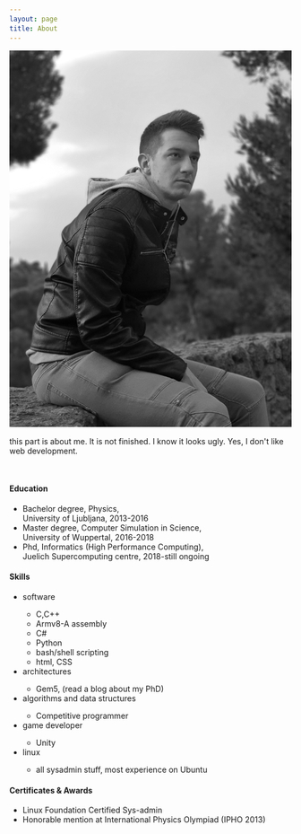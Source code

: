 ```yaml
---
layout: page
title: About
---
```


<div class="about-image">
<img src="assets/about.jpeg" alt="Bine Brank">

</div>

<div class="about-text">
<p>
this part is about me. It is not finished. I know it looks ugly.
Yes, I don't like web development.
</p>

<br>

<h4>
Education
</h4>

<ul>
<li>
Bachelor degree, Physics, <br> University of Ljubljana, 2013-2016
</li>
<li>
Master degree, Computer Simulation in Science, <br> University of Wuppertal, 2016-2018
</li>
<li>
Phd, Informatics (High Performance Computing), <br> Juelich Supercomputing centre, 2018-still ongoing
</li>
</ul>

<h4>
Skills
</h4>

<ul>
<li>
software
</li>
<ul>
<li>C,C++</li><li>Armv8-A assembly</li><li>C#</li><li>Python</li><li>bash/shell scripting</li><li>html, CSS</li>
</ul>
<li>
architectures
</li>
<ul><li>Gem5, (read a blog about my PhD)</li></ul>
<li>
algorithms and data structures
</li>
<ul><li>Competitive programmer</li></ul>
<li>
game developer
</li>
<ul><li>Unity</li></ul>
<li>
linux
</li>
<ul><li>all sysadmin stuff, most experience on Ubuntu</li></ul>
</ul>
<h4>
Certificates & Awards
</h4>
<ul>
<li>
Linux Foundation Certified Sys-admin
</li>
<li>
Honorable mention at International Physics Olympiad (IPHO 2013)
</li>
</ul>


</div>


